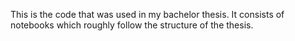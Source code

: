 This is the code that was used in my bachelor thesis.
It consists of notebooks which roughly follow the structure of the thesis.
